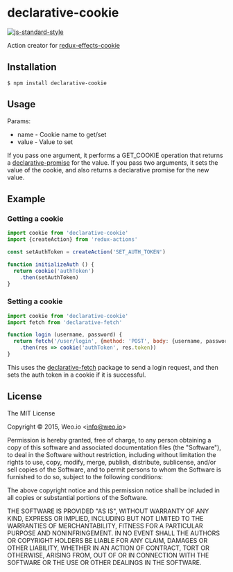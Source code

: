 # declarative-cookie

[![js-standard-style](https://img.shields.io/badge/code%20style-standard-brightgreen.svg?style=flat)](https://github.com/feross/standard)

Action creator for [redux-effects-cookie](https://github.com/redux-effects/redux-effects-cookie)

## Installation

    $ npm install declarative-cookie

## Usage

Params:
  * name - Cookie name to get/set
  * value - Value to set

If you pass one argument, it performs a GET_COOKIE operation that returns a [declarative-promise](https://github.com/redux-effects/declarative-promise) for the value.  If you pass two arguments, it sets the value of the cookie, and also returns a declarative promise for the new value.

## Example

### Getting a cookie

```javascript
import cookie from 'declarative-cookie'
import {createAction} from 'redux-actions'

const setAuthToken = createAction('SET_AUTH_TOKEN')

function initializeAuth () {
  return cookie('authToken')
    .then(setAuthToken)
}
```

### Setting a cookie

```javascript
import cookie from 'declarative-cookie'
import fetch from 'declarative-fetch'

function login (username, password) {
  return fetch('/user/login', {method: 'POST', body: {username, password}})
    .then(res => cookie('authToken', res.token))
}
```

This uses the [declarative-fetch](https://github.com/redux-effects/declarative-fetch) package to send a login request, and then sets the auth token in a cookie if it is successful.




## License

The MIT License

Copyright &copy; 2015, Weo.io &lt;info@weo.io&gt;

Permission is hereby granted, free of charge, to any person obtaining a copy of this software and associated documentation files (the "Software"), to deal in the Software without restriction, including without limitation the rights to use, copy, modify, merge, publish, distribute, sublicense, and/or sell copies of the Software, and to permit persons to whom the Software is furnished to do so, subject to the following conditions:

The above copyright notice and this permission notice shall be included in all copies or substantial portions of the Software.

THE SOFTWARE IS PROVIDED "AS IS", WITHOUT WARRANTY OF ANY KIND, EXPRESS OR IMPLIED, INCLUDING BUT NOT LIMITED TO THE WARRANTIES OF MERCHANTABILITY, FITNESS FOR A PARTICULAR PURPOSE AND NONINFRINGEMENT. IN NO EVENT SHALL THE AUTHORS OR COPYRIGHT HOLDERS BE LIABLE FOR ANY CLAIM, DAMAGES OR OTHER LIABILITY, WHETHER IN AN ACTION OF CONTRACT, TORT OR OTHERWISE, ARISING FROM, OUT OF OR IN CONNECTION WITH THE SOFTWARE OR THE USE OR OTHER DEALINGS IN THE SOFTWARE.

